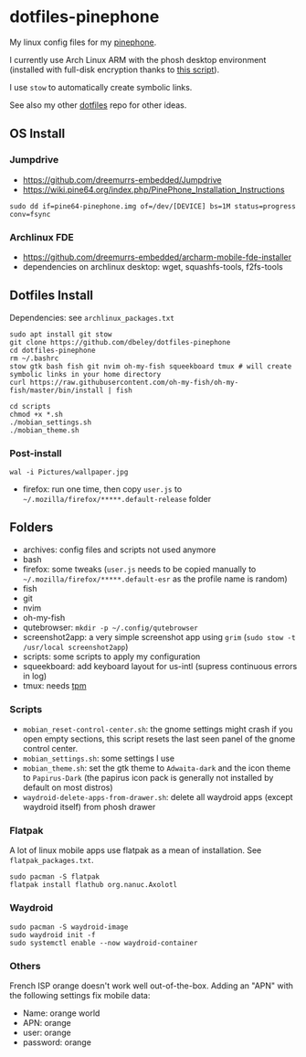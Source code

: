 # dotfiles-pinephone

My linux config files for my [pinephone](https://www.pine64.org/pinephone/).

I currently use Arch Linux ARM with the phosh desktop environment (installed with full-disk encryption thanks to [this script](https://github.com/dreemurrs-embedded/archarm-mobile-fde-installer)).

I use `stow` to automatically create symbolic links.

See also my other [dotfiles](https://github.com/dbeley/dotfiles) repo for other ideas.

## OS Install

###  Jumpdrive

- https://github.com/dreemurrs-embedded/Jumpdrive
- https://wiki.pine64.org/index.php/PinePhone_Installation_Instructions

```
sudo dd if=pine64-pinephone.img of=/dev/[DEVICE] bs=1M status=progress conv=fsync
```

### Archlinux FDE

- https://github.com/dreemurrs-embedded/archarm-mobile-fde-installer
- dependencies on archlinux desktop: wget, squashfs-tools, f2fs-tools

## Dotfiles Install

Dependencies: see `archlinux_packages.txt`

```
sudo apt install git stow
git clone https://github.com/dbeley/dotfiles-pinephone
cd dotfiles-pinephone
rm ~/.bashrc
stow gtk bash fish git nvim oh-my-fish squeekboard tmux # will create symbolic links in your home directory
curl https://raw.githubusercontent.com/oh-my-fish/oh-my-fish/master/bin/install | fish
```

```
cd scripts
chmod +x *.sh
./mobian_settings.sh
./mobian_theme.sh
```

### Post-install

```
wal -i Pictures/wallpaper.jpg
```

- firefox: run one time, then copy `user.js` to `~/.mozilla/firefox/*****.default-release` folder

## Folders

- archives: config files and scripts not used anymore
- bash
- firefox: some tweaks (`user.js` needs to be copied manually to `~/.mozilla/firefox/*****.default-esr` as the profile name is random)
- fish
- git
- nvim
- oh-my-fish
- qutebrowser: `mkdir -p ~/.config/qutebrowser`
- screenshot2app: a very simple screenshot app using `grim` (`sudo stow -t /usr/local screenshot2app`)
- scripts: some scripts to apply my configuration
- squeekboard: add keyboard layout for us-intl (supress continuous errors in log)
- tmux: needs [tpm](https://github.com/tmux-plugins/tpm)

### Scripts

- `mobian_reset-control-center.sh`: the gnome settings might crash if you open empty sections, this script resets the last seen panel of the gnome control center.
- `mobian_settings.sh`: some settings I use
- `mobian_theme.sh`: set the gtk theme to `Adwaita-dark` and the icon theme to `Papirus-Dark` (the papirus icon pack is generally not installed by default on most distros)
- `waydroid-delete-apps-from-drawer.sh`: delete all waydroid apps (except waydroid itself) from phosh drawer

### Flatpak

A lot of linux mobile apps use flatpak as a mean of installation. See `flatpak_packages.txt`.

```
sudo pacman -S flatpak
flatpak install flathub org.nanuc.Axolotl
```

### Waydroid

```
sudo pacman -S waydroid-image
sudo waydroid init -f
sudo systemctl enable --now waydroid-container
```

### Others

French ISP orange doesn't work well out-of-the-box. Adding an "APN" with the following settings fix mobile data:
- Name: orange world
- APN: orange
- user: orange
- password: orange
